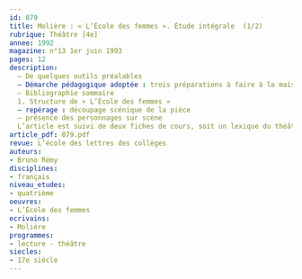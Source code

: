 ```yaml
---
id: 879
title: Molière : « L’École des femmes ». Étude intégrale  (1/2)
rubrique: Théâtre [4e]
annee: 1992
magazine: n°13 1er juin 1993
pages: 12
description: 
  – De quelques outils préalables
  – Démarche pédagogique adoptée : trois préparations à faire à la maison (acte 1, scène 5 de l’acte 2 et acte 5), un devoir sur table (scène 4 de l’acte 3) et une analyse grammaticale et stylistique de la lettre d’Agnès
  – Bibliographie sommaire
  1. Structure de « L’École des femmes »
  – repérage : découpage scénique de la pièce
  – présence des personnages sur scène
  L’article est suivi de deux fiches de cours, soit un lexique du théâtre et une brève histoire du théâtre (théâtre antique, théâtre médiéval, théâtre classique français).
article_pdf: 879.pdf
revue: L’école des lettres des collèges
auteurs:
- Bruno Rémy
disciplines:
- français
niveau_etudes:
- quatrième
oeuvres:
- L’École des femmes
ecrivains:
- Molière
programmes:
- lecture - théâtre
siecles:
- 17e siècle
---
```


